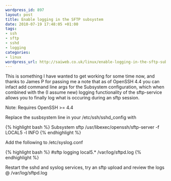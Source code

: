 ```yaml
--- 
wordpress_id: 897
layout: post
title: Enable logging in the SFTP subsystem
date: 2010-07-19 17:48:05 +01:00
tags: 
- ssh
- sftp
- sshd
- logging
categories: 
- linux
wordpress_url: http://saiweb.co.uk/linux/enable-logging-in-the-sftp-subsystem
---
```

This is something I have wanted to get working for some time now, and thanks to James P for passing me a note that as of OpenSSH 4.4 you can infact add command line args for the Subsystem configuration, which when combined with the  (I assume new) logging functionality of the sftp-service allows you to finally log what is occuring during an sftp session.

Note: Requires OpenSSH >= 4.4

Replace the susbsystem line in your /etc/ssh/sshd_config with

{% highlight bash %}
Subsystem	sftp	/usr/libexec/openssh/sftp-server -f LOCAL5 -l INFO
{% endhighlight %}

Add the following to /etc/syslog.conf

{% highlight bash %}
#sftp logging
local5.*						/var/log/sftpd.log
{% endhighlight %}

Restart the sshd and syslog services, try an sftp upload and review the logs @ /var/log/sftpd.log
